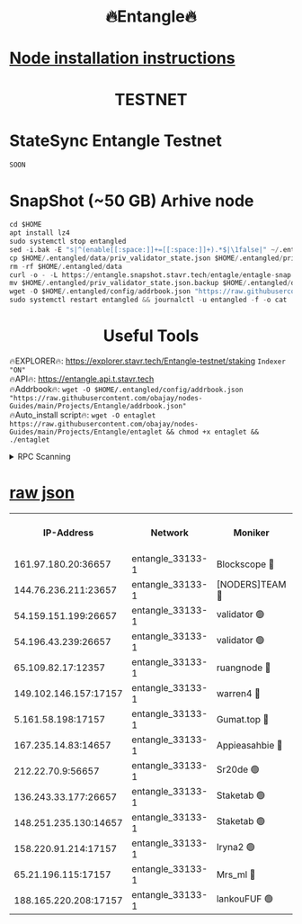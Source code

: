 <h1 align="center"> 🔥Entangle🔥</h1>

[Node installation instructions](https://github.com/obajay/nodes-Guides/tree/main/Projects/Entangle)
=

<h1 align="center"> TESTNET</h1>

# StateSync Entangle Testnet
```python
SOON
```
# SnapShot (~50 GB) Arhive node
```python
cd $HOME
apt install lz4
sudo systemctl stop entangled
sed -i.bak -E "s|^(enable[[:space:]]+=[[:space:]]+).*$|\1false|" ~/.entangled/config/config.toml
cp $HOME/.entangled/data/priv_validator_state.json $HOME/.entangled/priv_validator_state.json.backup
rm -rf $HOME/.entangled/data
curl -o - -L https://entangle.snapshot.stavr.tech/entagle/entagle-snap.tar.lz4 | lz4 -c -d - | tar -x -C $HOME/.entangled --strip-components 2
mv $HOME/.entangled/priv_validator_state.json.backup $HOME/.entangled/data/priv_validator_state.json
wget -O $HOME/.entangled/config/addrbook.json "https://raw.githubusercontent.com/obajay/nodes-Guides/main/Projects/Entangle/addrbook.json"
sudo systemctl restart entangled && journalctl -u entangled -f -o cat
```
 <h1 align="center"> Useful Tools</h1>
 
🔥EXPLORER🔥: https://explorer.stavr.tech/Entangle-testnet/staking        `Indexer "ON"` \
🔥API🔥:      https://entangle.api.t.stavr.tech \
🔥Addrbook🔥: ```wget -O $HOME/.entangled/config/addrbook.json "https://raw.githubusercontent.com/obajay/nodes-Guides/main/Projects/Entangle/addrbook.json"``` \
🔥Auto_install script🔥:  `wget -O entaglet https://raw.githubusercontent.com/obajay/nodes-Guides/main/Projects/Entangle/entaglet && chmod +x entaglet && ./entaglet`


<details>
<summary>RPC Scanning</summary>

<h2 align="center"> We scan nodes in real time every 4 hours. And we provide the final result of RPC endpoints.
We cannot influence the operation of these nodes in any way. </h2>


```python
If Voting Power is higher than 0 --> then the Node is a validator of the network and may be subject to attack and be a potential threat to the chain.
```
```python
We marked such validators with a red symbol
```

</details>

[raw json](https://rpc-check.entangt.stavr.tech/entangt/rpc-entangt-result.json)
=


<table><tr><th>IP-Address</th><th>Network</th><th>Moniker</th><th>Latest Block Height</th><th>Earliest Block Height</th><th>Catching Up</th><th>Voting Power</th><th>Scan Time</th></tr><tr><td>161.97.180.20:36657</td><td>entangle_33133-1</td><td>Blockscope 🔴</td><td>794599</td><td>1</td><td>False</td><td>88000000000176</td><td>2023-11-26T11:39:14.294465326UTC</td></tr><tr><td>144.76.236.211:23657</td><td>entangle_33133-1</td><td>[NODERS]TEAM 🔴</td><td>794602</td><td>1</td><td>False</td><td>47049700500000000</td><td>2023-11-26T11:39:28.226068979UTC</td></tr><tr><td>54.159.151.199:26657</td><td>entangle_33133-1</td><td>validator 🟢</td><td>794602</td><td>1</td><td>False</td><td>0</td><td>2023-11-26T11:39:31.164290746UTC</td></tr><tr><td>54.196.43.239:26657</td><td>entangle_33133-1</td><td>validator 🟢</td><td>794603</td><td>1</td><td>False</td><td>0</td><td>2023-11-26T11:39:33.800365467UTC</td></tr><tr><td>65.109.82.17:12357</td><td>entangle_33133-1</td><td>ruangnode 🔴</td><td>794599</td><td>145001</td><td>False</td><td>89353626935077</td><td>2023-11-26T11:39:16.765729564UTC</td></tr><tr><td>149.102.146.157:17157</td><td>entangle_33133-1</td><td>warren4 🔴</td><td>794602</td><td>484001</td><td>False</td><td>32399306040004</td><td>2023-11-26T11:39:27.969378373UTC</td></tr><tr><td>5.161.58.198:17157</td><td>entangle_33133-1</td><td>Gumat.top 🔴</td><td>794604</td><td>522001</td><td>False</td><td>40931860000000</td><td>2023-11-26T11:39:39.160620823UTC</td></tr><tr><td>167.235.14.83:14657</td><td>entangle_33133-1</td><td>Appieasahbie 🔴</td><td>794604</td><td>531401</td><td>False</td><td>44568809900999996</td><td>2023-11-26T11:39:36.476602937UTC</td></tr><tr><td>212.22.70.9:56657</td><td>entangle_33133-1</td><td>Sr20de 🟢</td><td>794598</td><td>620601</td><td>False</td><td>0</td><td>2023-11-26T11:39:13.781059697UTC</td></tr><tr><td>136.243.33.177:26657</td><td>entangle_33133-1</td><td>Staketab 🟢</td><td>794602</td><td>660001</td><td>False</td><td>0</td><td>2023-11-26T11:39:28.472757763UTC</td></tr><tr><td>148.251.235.130:14657</td><td>entangle_33133-1</td><td>Staketab 🟢</td><td>794599</td><td>660801</td><td>False</td><td>0</td><td>2023-11-26T11:39:14.028890246UTC</td></tr><tr><td>158.220.91.214:17157</td><td>entangle_33133-1</td><td>Iryna2 🟢</td><td>794603</td><td>704001</td><td>False</td><td>0</td><td>2023-11-26T11:39:34.205787353UTC</td></tr><tr><td>65.21.196.115:17157</td><td>entangle_33133-1</td><td>Mrs_ml 🔴</td><td>794600</td><td>720001</td><td>False</td><td>499058946500000</td><td>2023-11-26T11:39:21.220417081UTC</td></tr><tr><td>188.165.220.208:17157</td><td>entangle_33133-1</td><td>lankouFUF 🟢</td><td>794600</td><td>725001</td><td>False</td><td>0</td><td>2023-11-26T11:39:21.510109395UTC</td></tr></table>
